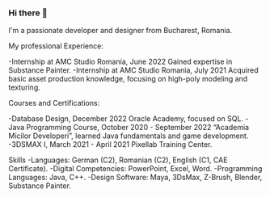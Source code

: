 ### Hi there 👋 
I'm a passionate developer and designer from Bucharest, Romania.

My professional Experience:

-Internship at AMC Studio Romania, June 2022
   Gained expertise in Substance Painter.
-Internship at AMC Studio Romania, July 2021
   Acquired basic asset production knowledge, focusing on high-poly modeling and texturing.

Courses and Certifications:

-Database Design, December 2022
   Oracle Academy, focused on SQL.
-Java Programming Course, October 2020 - September 2022
   “Academia Micilor Developeri”, learned Java fundamentals and game development.
-3DSMAX I, March 2021 - April 2021
   Pixellab Training Center.

Skills
-Languages: German (C2), Romanian (C2), English (C1, CAE Certificate).
-Digital Competencies: PowerPoint, Excel, Word.
-Programming Languages: Java, C++.
-Design Software: Maya, 3DsMax, Z-Brush, Blender, Substance Painter.
